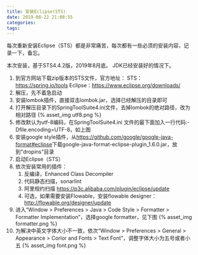 ```yaml
---
title: 安装Eclipse(STS)
date: 2019-08-22 21:08:55
categories:
tags:
---
```


每次重新安装Eclipse（STS）都是非常痛苦，每次都有一些必须的安装内容，记录一下，备忘。

本次安装，基于STS4.4.2版，2019年8月底。
JDK已经安装好的情况下。

1. 到官方网站下载zip版本的STS文件，官方地址：
   STS：<https://spring.io/tools>
   Eclipse：<https://www.eclipse.org/downloads/>
2. 解压，先不着急启动
3. 安装lombok插件，直接双击lombok.jar，选择已经解压的目录即可
4. 打开解压目录下的SpringToolSuite4.ini文件，去掉lombok的绝对路径，改为相对路径
   {% asset_img utf8.png %}
5. 修改默认为utf-8编码，在SpringToolSuite4.ini 文件的最下面加入一行代码:-Dfile.encoding=UTF-8，如上图
6. 安装google style插件，从<https://github.com/google/google-java-format#eclipse>下载google-java-format-eclipse-plugin_1.6.0.jar，放到"dropins"目录
7. 启动Eclipse（STS）
8. 依次安装常用的插件：
   1. 反编译，Enhanced Class Decompiler
   2. 代码静态扫描，sonarlint
   3. 阿里规约扫描 <https://p3c.alibaba.com/plugin/eclipse/update>
   4. 可选，如果需要安装Flowable，安装flowable designer：<http://flowable.org/designer/update>
9. 进入“Window > Preferences > Java > Code Style > Formatter > Formatter Implementation”，选择google formatter，见下图
   {% asset_img formatter.png %}
10. 为解决中英文字体大小不一致，依次“Window > Preferences > General > Appearance > Corlor and Fonts > Text Font”，调整字体大小为五号或者小五
    {% asset_img font.png %}
